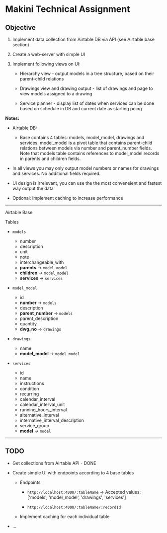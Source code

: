 # Makini Technical Assignment

## Objective

1. Implement data collection from Airtable DB via API (see Airtable base section)

2. Create a web-server with simple UI

3. Implement following views on UI:

   - Hierarchy view - output models in a tree structure, based on their parent-child relations

   - Drawings view and drawing output - list of drawings and page to view models assigned to a drawing

   - Service planner - display list of dates when services can be done based on schedule in DB and current date as starting poing

**Notes:**

- Airtable DB:

  - Base contains 4 tables: models, model_model, drawings and services. model_model is a pivot table that contains parent-child relations between models via number and parent_number fields. Note that models table contains references to model_model records in parents and children fields.

- In all views you may only output model numbers or names for drawings and services. No additional fields required.

- Ui design is irrelevant, you can use the the most conveneient and fastest way output the data

- Optional: Implement caching to increase performance

---

Airtable Base

Tables

- `models`

  - number
  - description
  - unit
  - note
  - interchangeable_with
  - **parents** -> `model_model`
  - **children** -> `model_model`
  - **services** -> `services`

- `model_model`

  - id
  - **number** -> `models`
  - description
  - **parent_number** -> `models`
  - parent_description
  - quantity
  - **dwg_no** -> `drawings`

- `drawings`

  - name
  - **model_model** -> `model_model`

- `services`

  - id
  - name
  - instructions
  - condition
  - recurring
  - calendar_interval
  - calendar_interval_unit
  - running_hours_interval
  - alternative_interval
  - internative_interval_description
  - service_group
  - **model** -> `model`

---

## TODO

- Get collections from Airtable API - DONE

- Create simple UI with endpoints according to 4 base tables

  - Endpoints:

    - `http://localhost:4000/:tableName` -> Accepted values: ['models', 'model_model', 'drawings', 'services']

    - `http://localhost:4000/:tableName/:recordId`

  - Implement caching for each individual table

- ...
